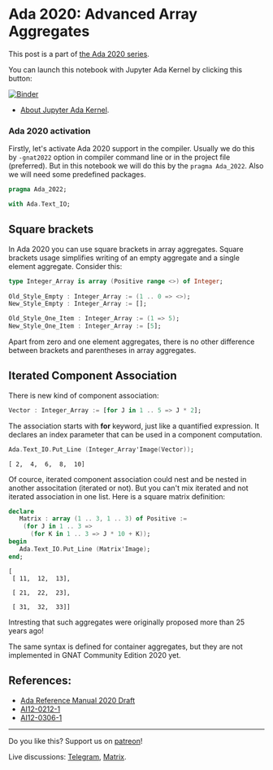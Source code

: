 # Ada 2020: Advanced Array Aggregates
 
This post is a part of [the Ada 2020 series](https://github.com/reznikmm/ada-howto/tree/ce-2021).
 
You can launch this notebook with Jupyter Ada Kernel by clicking this button:
 
[![Binder](https://mybinder.org/badge_logo.svg)](https://mybinder.org/v2/gh/reznikmm/ada-howto/ce-2021?filepath=%2Fhome%2Fjovyan%2Fnb%2Farray-aggregates.ipynb)

 
 * [About Jupyter Ada Kernel](https://github.com/reznikmm/ada-howto/blob/master/md/Hello_Ada.md).

### Ada 2020 activation
Firstly, let's activate Ada 2020 support in the compiler.
Usually we do this by `-gnat2022` option in compiler command line or in the project file
(preferred). But in this notebook we will do this by the `pragma Ada_2022`.
Also we will need some predefined packages.


```Ada
pragma Ada_2022;

with Ada.Text_IO;
```

## Square brackets
    
In Ada 2020 you can use square brackets in array aggregates. Square brackets usage simplifies writing of an empty aggregate and a single element aggregate. Consider this:


```Ada
type Integer_Array is array (Positive range <>) of Integer;
                             
Old_Style_Empty : Integer_Array := (1 .. 0 => <>);
New_Style_Empty : Integer_Array := [];

Old_Style_One_Item : Integer_Array := (1 => 5);
New_Style_One_Item : Integer_Array := [5];
```

Apart from zero and one element aggregates, there is no other difference between brackets and parentheses in array aggregates.

##  Iterated Component Association

There is new kind of component association:


```Ada
Vector : Integer_Array := [for J in 1 .. 5 => J * 2];
```

The association starts with **for** keyword, just like a quantified expression. It declares an index parameter that can be used in a component computation.


```Ada
Ada.Text_IO.Put_Line (Integer_Array'Image(Vector));
```




    
    [ 2,  4,  6,  8,  10]




Of cource, iterated component association could nest and be nested in another associtation (iterated or not). But you can't mix iterated and not iterated association in one list. Here is a square matrix definition:


```Ada
declare
   Matrix : array (1 .. 3, 1 .. 3) of Positive :=
    (for J in 1 .. 3 =>
      (for K in 1 .. 3 => J * 10 + K));
begin
   Ada.Text_IO.Put_Line (Matrix'Image);
end;
```




    
    [
     [ 11,  12,  13],
    
     [ 21,  22,  23],
    
     [ 31,  32,  33]]




Intresting that such aggregates were originally proposed more than 25 years ago!

The same syntax is defined for container aggregates, but they are not implemented in GNAT Community Edition 2020 yet.

## References:
 * [Ada Reference Manual 2020 Draft](http://www.ada-auth.org/standards/2xaarm/html/AA-4-3-3.html)
 * [AI12-0212-1](http://www.ada-auth.org/cgi-bin/cvsweb.cgi/AI12s/AI12-0212-1.TXT)
 * [AI12-0306-1](http://www.ada-auth.org/cgi-bin/cvsweb.cgi/AI12s/AI12-0306-1.TXT)
 ----

Do you like this? Support us on [patreon](https://www.patreon.com/ada_ru)!

Live discussions: [Telegram](https://t.me/ada_lang), [Matrix](https://matrix.to/#/#ada-lang:matrix.org).

